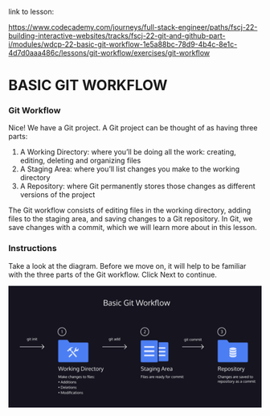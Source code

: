 link to lesson:

https://www.codecademy.com/journeys/full-stack-engineer/paths/fscj-22-building-interactive-websites/tracks/fscj-22-git-and-github-part-i/modules/wdcp-22-basic-git-workflow-1e5a88bc-78d9-4b4c-8e1c-4d7d0aaa486c/lessons/git-workflow/exercises/git-workflow



# BASIC GIT WORKFLOW

### Git Workflow

Nice! We have a Git project. A Git project can be thought of as having three parts:

1. A Working Directory: where you’ll be doing all the work: creating, editing, deleting and organizing files
2. A Staging Area: where you’ll list changes you make to the working directory
3. A Repository: where Git permanently stores those changes as different versions of the project

The Git workflow consists of editing files in the working directory, adding files to the staging area, and saving changes to a Git repository. In Git, we save changes with a commit, which we will learn more about in this lesson.

### Instructions
Take a look at the diagram. Before we move on, it will help to be familiar with the three parts of the Git workflow. Click Next to continue.

![](./basic-git-workflow.png)
